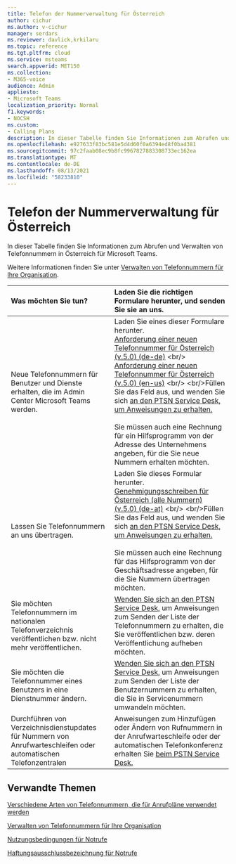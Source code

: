 ```yaml
---
title: Telefon der Nummerverwaltung für Österreich
author: cichur
ms.author: v-cichur
manager: serdars
ms.reviewer: davlick,krkilaru
ms.topic: reference
ms.tgt.pltfrm: cloud
ms.service: msteams
search.appverid: MET150
ms.collection:
- M365-voice
audience: Admin
appliesto:
- Microsoft Teams
localization_priority: Normal
f1.keywords:
- NOCSH
ms.custom:
- Calling Plans
description: In dieser Tabelle finden Sie Informationen zum Abrufen und Verwalten von Telefonnummern in Österreich für Microsoft Teams.
ms.openlocfilehash: e927633f83bc581e5d4d60f0a6394ed8f0ba4381
ms.sourcegitcommit: 97c2faab08ec9b8fc9967827883308733ec162ea
ms.translationtype: MT
ms.contentlocale: de-DE
ms.lasthandoff: 08/13/2021
ms.locfileid: "58233810"
---
```

# <a name="phone-number-management-for-austria"></a>Telefon der Nummerverwaltung für Österreich

In dieser Tabelle finden Sie Informationen zum Abrufen und Verwalten von Telefonnummern in Österreich für Microsoft Teams.
  
Weitere Informationen finden Sie unter [Verwalten von Telefonnummern für Ihre Organisation](manage-phone-numbers-for-your-organization.md).
  
|**Was möchten Sie tun?**|**Laden Sie die richtigen Formulare herunter, und senden Sie sie an uns.**|
|:-----|:-----|
|Neue Telefonnummern für Benutzer und Dienste erhalten, die im Admin Center Microsoft Teams werden.   <br/> |Laden Sie eines dieser Formulare herunter. <br/>  [Anforderung einer neuen Telefonnummer für Österreich (v.5.0) (de-de)](https://github.com/MicrosoftDocs/OfficeDocs-SkypeForBusiness/blob/live/Teams/downloads/new-number-request-forms/new-phone-number-request-for-austria-(v.5.0)-(de-de).pdf?raw=true) <br/>  [Anforderung einer neuen Telefonnummer für Österreich (v.5.0) (en-us)](https://github.com/MicrosoftDocs/OfficeDocs-SkypeForBusiness/blob/live/Teams/downloads/new-number-request-forms/new-phone-number-request-for-austria-(v.5.0)-(en-us).pdf?raw=true) <br/>  <br/>Füllen Sie das Feld aus, und wenden Sie sich [an den PTSN Service Desk, um Anweisungen zu erhalten.](contact-pstn-service-desk.md) <br/>  <br/>Sie müssen auch eine Rechnung für ein Hilfsprogramm von der Adresse des Unternehmens angeben, für die Sie neue Nummern erhalten möchten. <br/> 
|Lassen Sie Telefonnummern an uns übertragen.  <br/> | Laden Sie dieses Formular herunter. <br/>[Genehmigungsschreiben für Österreich (alle Nummern) (v.5.0) (de-at)](https://download.microsoft.com/download/3/e/2/3e27f3ee-0f38-4d73-b8e8-b43b9e1d1381/letter-of-authorization-(loa)-for-austria-(all-numbers)-(v.5.0)-(de-at).pdf) <br/> <br/>Füllen Sie das Feld aus, und wenden Sie sich [an den PTSN Service Desk, um Anweisungen zu erhalten.](contact-pstn-service-desk.md)  <br/> <br/>Sie müssen auch eine Rechnung für das Hilfsprogramm von der Geschäftsadresse angeben, für die Sie Nummern übertragen möchten.<br/> |
|Sie möchten Telefonnummern im nationalen Telefonverzeichnis veröffentlichen bzw. nicht mehr veröffentlichen.  <br/> |[Wenden Sie sich an den PTSN Service Desk,](contact-pstn-service-desk.md) um Anweisungen zum Senden der Liste der Telefonnummern zu erhalten, die Sie veröffentlichen bzw. deren Veröffentlichung aufheben möchten.      <br/> |
|Sie möchten die Telefonnummer eines Benutzers in eine Dienstnummer ändern.  <br/> |[Wenden Sie sich an den PTSN Service Desk,](contact-pstn-service-desk.md) um Anweisungen zum Senden der Liste der Benutzernummern zu erhalten, die Sie in Servicenummern umwandeln möchten. <br/> |
|Durchführen von Verzeichnisdienstupdates für Nummern von Anrufwarteschleifen oder automatischen Telefonzentralen|Anweisungen zum Hinzufügen oder Ändern von Rufnummern in der Anrufwarteschleife oder der automatischen Telefonkonferenz erhalten Sie [beim PSTN Service Desk.](contact-pstn-service-desk.md) |

## <a name="related-topics"></a>Verwandte Themen

[Verschiedene Arten von Telefonnummern, die für Anrufpläne verwendet werden](../different-kinds-of-phone-numbers-used-for-calling-plans.md)

[Verwalten von Telefonnummern für Ihre Organisation](manage-phone-numbers-for-your-organization.md)

[Nutzungsbedingungen für Notrufe](../emergency-calling-terms-and-conditions.md)
  
[Haftungsausschlussbezeichnung für Notrufe](https://download.microsoft.com/download/a/8/0/a807c43d-2177-4fe0-8732-86b3784ae6e5/emergency-calling-label-(en-us)-(v.1.0).zip)
